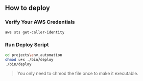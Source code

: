 ## How to deploy

### Verify Your AWS Credentials

```sh
aws sts get-caller-identity
```

### Run Deploy Script

```sh
cd projects\env_automation
chmod u+x ./bin/deploy
./bin/deploy
```

> You only need to chmod the file once to make it executable.